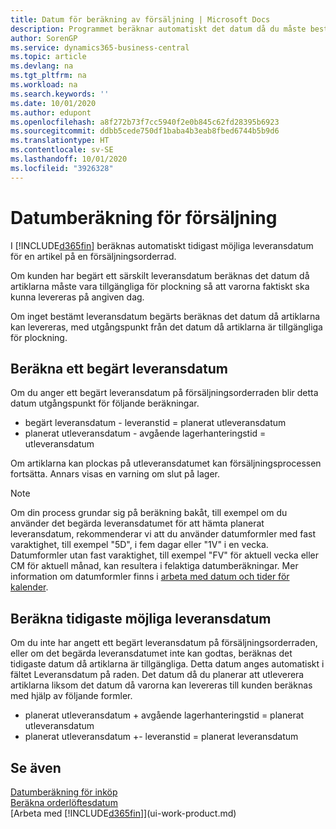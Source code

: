 ```yaml
---
title: Datum för beräkning av försäljning | Microsoft Docs
description: Programmet beräknar automatiskt det datum då du måste beställa en artikel som du vill ha i lager på ett visst datum. Det är detta datum då du kan förvänta dig att artiklar som beställts ett visst datum ska vara tillgängliga för plockning.
author: SorenGP
ms.service: dynamics365-business-central
ms.topic: article
ms.devlang: na
ms.tgt_pltfrm: na
ms.workload: na
ms.search.keywords: ''
ms.date: 10/01/2020
ms.author: edupont
ms.openlocfilehash: a8f272b73f7cc5940f2e0b845c62fd28395b6923
ms.sourcegitcommit: ddbb5cede750df1baba4b3eab8fbed6744b5b9d6
ms.translationtype: HT
ms.contentlocale: sv-SE
ms.lasthandoff: 10/01/2020
ms.locfileid: "3926328"
---
```

# <a name="date-calculation-for-sales"></a>Datumberäkning för försäljning
I [!INCLUDE[d365fin](includes/d365fin_md.md)] beräknas automatiskt tidigast möjliga leveransdatum för en artikel på en försäljningsorderrad.

Om kunden har begärt ett särskilt leveransdatum beräknas det datum då artiklarna måste vara tillgängliga för plockning så att varorna faktiskt ska kunna levereras på angiven dag.

Om inget bestämt leveransdatum begärts beräknas det datum då artiklarna kan levereras, med utgångspunkt från det datum då artiklarna är tillgängliga för plockning.

## <a name="calculating-a-requested-delivery-date"></a>Beräkna ett begärt leveransdatum
Om du anger ett begärt leveransdatum på försäljningsorderraden blir detta datum utgångspunkt för följande beräkningar.

- begärt leveransdatum - leveranstid = planerat utleveransdatum
- planerat utleveransdatum - avgående lagerhanteringstid = utleveransdatum

Om artiklarna kan plockas på utleveransdatumet kan försäljningsprocessen fortsätta. Annars visas en varning om slut på lager.

> [!Note]
> Om din process grundar sig på beräkning bakåt, till exempel om du använder det begärda leveransdatumet för att hämta planerat leveransdatum, rekommenderar vi att du använder datumformler med fast varaktighet, till exempel "5D", i fem dagar eller "1V" i en vecka. Datumformler utan fast varaktighet, till exempel "FV" för aktuell vecka eller CM för aktuell månad, kan resultera i felaktiga datumberäkningar. Mer information om datumformler finns i [arbeta med datum och tider för kalender](ui-enter-date-ranges.md).

## <a name="calculating-the-earliest-possible-delivery-date"></a>Beräkna tidigaste möjliga leveransdatum
Om du inte har angett ett begärt leveransdatum på försäljningsorderraden, eller om det begärda leveransdatumet inte kan godtas, beräknas det tidigaste datum då artiklarna är tillgängliga. Detta datum anges automatiskt i fältet Leveransdatum på raden. Det datum då du planerar att utleverera artiklarna liksom det datum då varorna kan levereras till kunden beräknas med hjälp av följande formler.

- planerat utleveransdatum + avgående lagerhanteringstid = planerat utleveransdatum
- planerat utleveransdatum +- leveranstid = planerat leveransdatum


## <a name="see-also"></a>Se även  
 [Datumberäkning för inköp](purchasing-date-calculation-for-purchases.md)   
 [Beräkna orderlöftesdatum](sales-how-to-calculate-order-promising-dates.md)  
 [Arbeta med [!INCLUDE[d365fin](includes/d365fin_md.md)]](ui-work-product.md)
